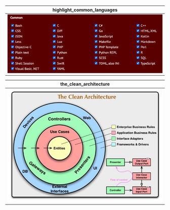 <!-- images -->

[highlight_common_languages]: https://github.com/yelloze-xyz/tech-blog/blob/master/resources/images/highlight_common_languages.png?raw=true
[the_clean_architecture]: https://github.com/yelloze-xyz/tech-blog/blob/master/resources/images/the_clean_architecture.jpeg?raw=true

<!-- sample -->

| highlight_common_languages    |
| ----------------------------- |
| ![highlight_common_languages] |

| the_clean_architecture    |
| ------------------------- |
| ![the_clean_architecture] |
